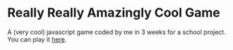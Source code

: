 # Really Really Amazingly Cool Game
A (very cool) javascript game coded by me in 3 weeks for a school project. You can play it [here](https://lasokar.github.io/really-really-amazingly-cool-game/).
